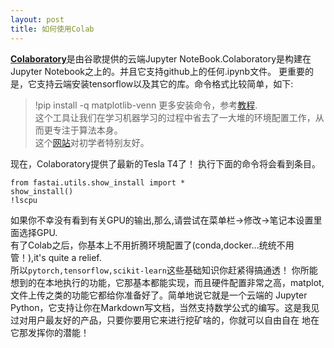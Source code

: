 ```yaml
---
layout: post
title: 如何使用Colab
---
```

[**Colaboratory**](https://colab.research.google.com/)是由谷歌提供的云端Jupyter NoteBook.Colaboratory是构建在Jupyter Notebook之上的。并且它支持github上的任何.ipynb文件。
更重要的是，它支持云端安装tensorflow以及其它的库。命令格式比较简单，如下:
>  !pip install -q matplotlib-venn
更多安装命令，参考[教程](https://colab.research.google.com/notebooks/snippets/importing_libraries.ipynb#scrollTo=iDu3Slhq2zyh).  
这个工具让我们在学习机器学习的过程中省去了一大堆的环境配置工作，从而更专注于算法本身。  
这个[网站](https://developers.google.com/machine-learning/crash-course/)对初学者特别友好。   

现在，Colaboratory提供了最新的Tesla T4了！
执行下面的命令将会看到条目。

```
from fastai.utils.show_install import *
show_install()
!lscpu
```
如果你不幸没有看到有关GPU的输出,那么,请尝试在菜单栏->修改->笔记本设置里面选择GPU.  
有了Colab之后，你基本上不用折腾环境配置了(conda,docker...统统不用管！),it's quite a relief.    
所以```pytorch,tensorflow,scikit-learn```这些基础知识你赶紧得搞通透！
你所能想到的在本地执行的功能，它那基本都能实现，而且硬件配置非常之高，matplot,文件上传之类的功能它都给你准备好了。简单地说它就是一个云端的
Jupyter Python，它支持让你在Markdown写文档，当然支持数学公式的编写。这是我见过对用户最友好的产品，只要你要用它来进行挖矿啥的，你就可以自由自在
地在它那发挥你的潜能！
